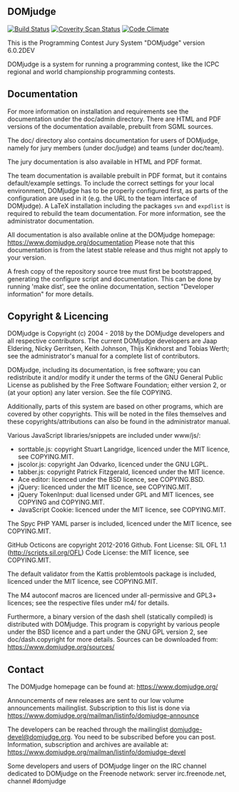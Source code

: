 DOMjudge
--------
[![Build Status](https://travis-ci.org/DOMjudge/domjudge.svg?branch=master)](https://travis-ci.org/DOMjudge/domjudge)
[![Coverity Scan Status](https://img.shields.io/coverity/scan/671.svg)](https://scan.coverity.com/projects/domjudge)
[![Code Climate](https://codeclimate.com/github/DOMjudge/domjudge/badges/gpa.svg)](https://codeclimate.com/github/DOMjudge/domjudge)

This is the Programming Contest Jury System "DOMjudge" version 6.0.2DEV

DOMjudge is a system for running a programming contest, like the
ICPC regional and world championship programming contests.


Documentation
-------------

For more information on installation and requirements see the
documentation under the doc/admin directory. There are HTML and PDF
versions of the documentation available, prebuilt from SGML sources.

The doc/ directory also contains documentation for users of DOMjudge,
namely for jury members (under doc/judge) and teams (under doc/team).

The jury documentation is also available in HTML and PDF format.

The team documentation is available prebuilt in PDF format, but it
contains default/example settings. To include the correct settings for
your local environment, DOMjudge has to be properly configured first,
as parts of the configuration are used in it (e.g. the URL to the team
interface of DOMjudge). A LaTeX installation including the packages
`svn` and `expdlist` is required to rebuild the team documentation.
For more information, see the administrator documentation.

All documentation is also available online at the DOMjudge homepage:
	https://www.domjudge.org/documentation
Please note that this documentation is from the latest stable
release and thus might not apply to your version.

A fresh copy of the repository source tree must first be bootstrapped,
generating the configure script and documentation. This can be done
by running 'make dist', see the online documentation, section
"Developer information" for more details.


Copyright & Licencing
---------------------

DOMjudge is Copyright (c) 2004 - 2018 by the DOMjudge developers and
all respective contributors. The current DOMjudge developers are Jaap
Eldering, Nicky Gerritsen, Keith Johnson, Thijs Kinkhorst and Tobias
Werth; see the administrator's manual for a complete list of
contributors.

DOMjudge, including its documentation, is free software; you can
redistribute it and/or modify it under the terms of the GNU General
Public License as published by the Free Software Foundation; either
version 2, or (at your option) any later version. See the file
COPYING.

Additionally, parts of this system are based on other programs, which
are covered by other copyrights. This will be noted in the files
themselves and these copyrights/attributions can also be found in the
administrator manual.

Various JavaScript libraries/snippets are included under www/js/:
- sorttable.js: copyright Stuart Langridge, licenced under the MIT
  licence, see COPYING.MIT.
- jscolor.js: copyright Jan Odvarko, licenced under the GNU LGPL.
- tabber.js: copyright Patrick Fitzgerald, licenced under the MIT licence.
- Ace editor: licenced under the BSD licence, see COPYING.BSD.
- jQuery: licenced under the MIT licence, see COPYING.MIT.
- jQuery TokenInput: dual licensed under GPL and MIT licences, see COPYING and COPYING.MIT.
- JavaScript Cookie: licenced under the MIT licence, see COPYING.MIT.

The Spyc PHP YAML parser is included, licenced under the MIT licence,
see COPYING.MIT.

GitHub Octicons are copyright 2012-2016 Github.
Font License: SIL OFL 1.1 (http://scripts.sil.org/OFL)
Code License: the MIT licence, see COPYING.MIT.

The default validator from the Kattis problemtools package is
included, licenced under the MIT licence, see COPYING.MIT.

The M4 autoconf macros are licenced under all-permissive and GPL3+
licences; see the respective files under m4/ for details.

Furthermore, a binary version of the dash shell (statically compiled)
is distributed with DOMjudge. This program is copyright by various
people under the BSD licence and a part under the GNU GPL version 2,
see doc/dash.copyright for more details.
Sources can be downloaded from: https://www.domjudge.org/sources/


Contact
-------

The DOMjudge homepage can be found at:
https://www.domjudge.org/

Announcements of new releases are sent to our low volume announcements
mailinglist. Subscription to this list is done via
https://www.domjudge.org/mailman/listinfo/domjudge-announce

The developers can be reached through the mailinglist
domjudge-devel@domjudge.org. You need to be subscribed before
you can post. Information, subscription and archives are available at:
https://www.domjudge.org/mailman/listinfo/domjudge-devel

Some developers and users of DOMjudge linger on the IRC channel
dedicated to DOMjudge on the Freenode network:
server irc.freenode.net, channel #domjudge
